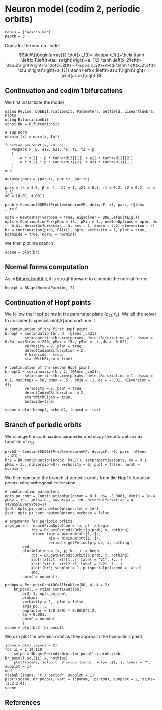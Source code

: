 # Neuron model (codim 2, periodic orbits)

```@contents
Pages = ["neuron.md"]
Depth = 3
```
Consider the neuron model

$$\left\{\begin{array}{l}
\dot{x}_1(t)=-\kappa x_1(t)+\beta \tanh \left(x_1\left(t-\tau_s\right)\right)+a_{12} \tanh \left(x_2\left(t-\tau_2\right)\right) \\
\dot{x_2}(t)=-\kappa x_2(t)+\beta \tanh \left(x_2\left(t-\tau_s\right)\right)+a_{21} \tanh \left(x_1\left(t-\tau_1\right)\right)
\end{array}\right.$$


## Continuation and codim 1 bifurcations

We first instantiate the model

```@example TUTneuron
using Revise, DDEBifurcationKit, Parameters, Setfield, LinearAlgebra, Plots
using BifurcationKit
const BK = BifurcationKit

# sup norm
norminf(x) = norm(x, Inf)

function neuronVF(x, xd, p)
   @unpack κ, β, a12, a21, τs, τ1, τ2 = p
   [
      -κ * x[1] + β * tanh(xd[3][1]) + a12 * tanh(xd[2][2]),
      -κ * x[2] + β * tanh(xd[3][2]) + a21 * tanh(xd[1][1])
   ]
end

delaysF(par) = [par.τ1, par.τ2, par.τs]

pars = (κ = 0.5, β = -1, a12 = 1, a21 = 0.5, τ1 = 0.2, τ2 = 0.2, τs = 1.5)
x0 = [0.01, 0.001]

prob = ConstantDDEBifProblem(neuronVF, delaysF, x0, pars, (@lens _.τs))

optn = NewtonPar(verbose = true, eigsolver = DDE_DefaultEig())
opts = ContinuationPar(pMax = 13., pMin = 0., newtonOptions = optn, ds = -0.01, detectBifurcation = 3, nev = 5, dsmax = 0.2, nInversion = 4)
br = continuation(prob, PALC(), opts; verbosity = 1, plot = true, bothside = true, normC = norminf)
```

We then plot the branch

```@example TUTneuron
scene = plot(br)
```

## Normal forms computation

As in [BifurcationKit.jl](https://github.com/rveltz/BifurcationKit.jl), it is straightforward to compute the normal forms.

```@example TUTneuron
hopfpt = BK.getNormalForm(br, 2)
```

## Continuation of Hopf points
We follow the Hopf points in the parameter plane $(a_{21},\tau_s)$. We tell the solver to consider br.specialpoint[3] and continue it.

```@example TUTneuron
# continuation of the first Hopf point
brhopf = continuation(br, 3, (@lens _.a21),
         setproperties(br.contparams, detectBifurcation = 1, dsmax = 0.04, maxSteps = 230, pMax = 15., pMin = -1.,ds = -0.02);
         verbosity = 2, plot = true,
         detectCodim2Bifurcation = 2,
         # bothside = true,
         startWithEigen = true)

# continuation of the second Hopf point
brhopf2 = continuation(br, 2, (@lens _.a21),
         setproperties(br.contparams, detectBifurcation = 1, dsmax = 0.1, maxSteps = 56, pMax = 15., pMin = -1.,ds = -0.01, nInversion = 4);
         verbosity = 2, plot = true,
         detectCodim2Bifurcation = 2,
         startWithEigen = true,
         bothside=true)

scene = plot(brhopf, brhopf2, legend = :top)
```

## Branch of periodic orbits

We change the continuation parameter and study the bifurcations as function of $a_{21}$.

```@example TUTneuron
prob2 = ConstantDDEBifProblem(neuronVF, delaysF, x0, pars, (@lens _.a21))
br2 = BK.continuation(prob2, PALC(), setproperties(opts, ds = 0.1, pMax = 3., nInversion=8); verbosity = 0, plot = false, normC = norminf)
```

We then compute the branch of periodic orbits from the Hopf bifurcation points using orthogonal collocation.

```@example TUTneuron
# continuation parameters
opts_po_cont = ContinuationPar(dsmax = 0.1, ds= -0.0001, dsmin = 1e-4, pMax = 10., pMin=-0., maxSteps = 120, detectBifurcation = 0, saveSolEveryStep=1)
@set! opts_po_cont.newtonOptions.tol = 1e-8
@set! opts_po_cont.newtonOptions.verbose = false

# arguments for periodic orbits
args_po = (	recordFromSolution = (x, p) -> begin
			xtt = BK.getPeriodicOrbit(p.prob, x, nothing)
			return (max = maximum(xtt[1,:]),
					min = minimum(xtt[1,:]),
					period = getPeriod(p.prob, x, nothing))
		end,
		plotSolution = (x, p; k...) -> begin
			xtt = BK.getPeriodicOrbit(p.prob, x, nothing)
			plot!(xtt.t, xtt[1,:]; label = "V1", k...)
			plot!(xtt.t, xtt[2,:]; label = "V2", k...)
			plot!(br2; subplot = 1, putspecialptlegend = false)
			end,
		normC = norminf)

probpo = PeriodicOrbitOCollProblem(60, 4; N = 2)
	br_pocoll = @time continuation(
		br2, 1, opts_po_cont,
		probpo;
		verbosity = 0,	plot = false,
		args_po...,
		ampfactor = 1/0.3593 * 0.0610*2.2,
		δp = 0.001,
		normC = norminf,
		)
scene = plot(br2, br_pocoll)		
```

We can plot the periodic orbit as they approach the homoclinic point.

```@example TUTneuron
scene = plot(layout = 2)
for ii = 1:10:110
	solpo = BK.getPeriodicOrbit(br_pocoll.γ.prob.prob, br_pocoll.sol[ii].x, nothing)
	plot!(scene, solpo.t ./ solpo.t[end], solpo.u[1,:], label = "", subplot = 1)
end
xlabel!(scene, "t / period", subplot = 1)
plot!(scene, br_pocoll, vars = (:param, :period), subplot = 2, xlims=(2.2,2.4))
scene
```

## References
